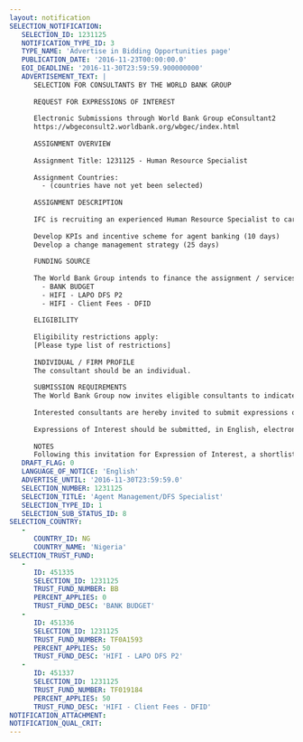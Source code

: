 ```yaml
---
layout: notification
SELECTION_NOTIFICATION: 
   SELECTION_ID: 1231125
   NOTIFICATION_TYPE_ID: 3
   TYPE_NAME: 'Advertise in Bidding Opportunities page'
   PUBLICATION_DATE: '2016-11-23T00:00:00.0'
   EOI_DEADLINE: '2016-11-30T23:59:59.900000000'
   ADVERTISEMENT_TEXT: |
      SELECTION FOR CONSULTANTS BY THE WORLD BANK GROUP
      
      REQUEST FOR EXPRESSIONS OF INTEREST
      
      Electronic Submissions through World Bank Group eConsultant2
      https://wbgeconsult2.worldbank.org/wbgec/index.html
      
      ASSIGNMENT OVERVIEW
      
      Assignment Title: 1231125 - Human Resource Specialist
      
      Assignment Countries:
        - (countries have not yet been selected)
      
      ASSIGNMENT DESCRIPTION
      
      IFC is recruiting an experienced Human Resource Specialist to carry out the following work:
      
      Develop KPIs and incentive scheme for agent banking (10 days)
      Develop a change management strategy (25 days)
      
      FUNDING SOURCE
      
      The World Bank Group intends to finance the assignment / services described below under the following:
        - BANK BUDGET
        - HIFI - LAPO DFS P2
        - HIFI - Client Fees - DFID
      
      ELIGIBILITY
      
      Eligibility restrictions apply:
      [Please type list of restrictions]
      
      INDIVIDUAL / FIRM PROFILE
      The consultant should be an individual. 
      
      SUBMISSION REQUIREMENTS
      The World Bank Group now invites eligible consultants to indicate their interest in providing the services.  Interested consultants must provide information indicating that they are qualified to perform the services (brochures, description of similar assignments, experience in similar conditions, availability of appropriate skills among staff, etc.).  Please note that the total size of all attachments should be less than 5MB.  
      
      Interested consultants are hereby invited to submit expressions of interest.
      
      Expressions of Interest should be submitted, in English, electronically through World Bank Group eConsultant2 (https://wbgeconsult2.worldbank.org/wbgec/index.html)
      
      NOTES
      Following this invitation for Expression of Interest, a shortlist of qualified candidates will be formally invited to interviews. Shortlisting and selection will be subject to the availability of funding.
   DRAFT_FLAG: 0
   LANGUAGE_OF_NOTICE: 'English'
   ADVERTISE_UNTIL: '2016-11-30T23:59:59.0'
   SELECTION_NUMBER: 1231125
   SELECTION_TITLE: 'Agent Management/DFS Specialist'
   SELECTION_TYPE_ID: 1
   SELECTION_SUB_STATUS_ID: 8
SELECTION_COUNTRY: 
   - 
      COUNTRY_ID: NG
      COUNTRY_NAME: 'Nigeria'
SELECTION_TRUST_FUND: 
   - 
      ID: 451335
      SELECTION_ID: 1231125
      TRUST_FUND_NUMBER: BB
      PERCENT_APPLIES: 0
      TRUST_FUND_DESC: 'BANK BUDGET'
   - 
      ID: 451336
      SELECTION_ID: 1231125
      TRUST_FUND_NUMBER: TF0A1593
      PERCENT_APPLIES: 50
      TRUST_FUND_DESC: 'HIFI - LAPO DFS P2'
   - 
      ID: 451337
      SELECTION_ID: 1231125
      TRUST_FUND_NUMBER: TF019184
      PERCENT_APPLIES: 50
      TRUST_FUND_DESC: 'HIFI - Client Fees - DFID'
NOTIFICATION_ATTACHMENT: 
NOTIFICATION_QUAL_CRIT: 
---
```

